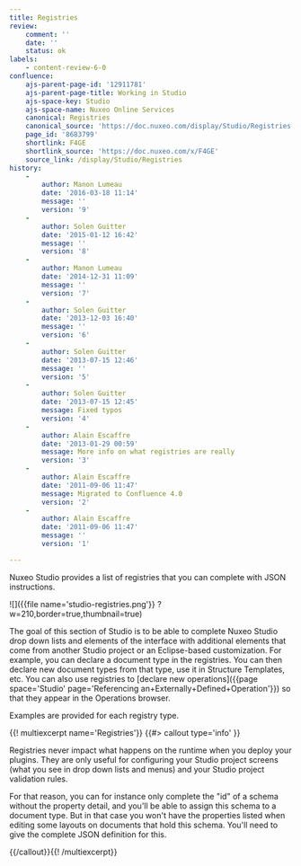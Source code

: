```yaml
---
title: Registries
review:
    comment: ''
    date: ''
    status: ok
labels:
    - content-review-6-0
confluence:
    ajs-parent-page-id: '12911781'
    ajs-parent-page-title: Working in Studio
    ajs-space-key: Studio
    ajs-space-name: Nuxeo Online Services
    canonical: Registries
    canonical_source: 'https://doc.nuxeo.com/display/Studio/Registries'
    page_id: '8683799'
    shortlink: F4GE
    shortlink_source: 'https://doc.nuxeo.com/x/F4GE'
    source_link: /display/Studio/Registries
history:
    - 
        author: Manon Lumeau
        date: '2016-03-18 11:14'
        message: ''
        version: '9'
    - 
        author: Solen Guitter
        date: '2015-01-12 16:42'
        message: ''
        version: '8'
    - 
        author: Manon Lumeau
        date: '2014-12-31 11:09'
        message: ''
        version: '7'
    - 
        author: Solen Guitter
        date: '2013-12-03 16:40'
        message: ''
        version: '6'
    - 
        author: Solen Guitter
        date: '2013-07-15 12:46'
        message: ''
        version: '5'
    - 
        author: Solen Guitter
        date: '2013-07-15 12:45'
        message: Fixed typos
        version: '4'
    - 
        author: Alain Escaffre
        date: '2013-01-29 00:59'
        message: More info on what registries are really
        version: '3'
    - 
        author: Alain Escaffre
        date: '2011-09-06 11:47'
        message: Migrated to Confluence 4.0
        version: '2'
    - 
        author: Alain Escaffre
        date: '2011-09-06 11:47'
        message: ''
        version: '1'

---
```

Nuxeo Studio provides a list of registries that you can complete with JSON instructions.

![]({{file name='studio-registries.png'}} ?w=210,border=true,thumbnail=true)

The goal of this section of Studio is to be able to complete Nuxeo Studio drop down lists and elements of the interface with additional elements that come from another Studio project or an Eclipse-based customization. For example, you can declare a document type in the registries. You can then declare new document types from that type, use it in Structure Templates, etc. You can also use registries to [declare new operations]({{page space='Studio' page='Referencing an+Externally+Defined+Operation'}}) so that they appear in the Operations browser.

Examples are provided for each registry type.

{{! multiexcerpt name='Registries'}} {{#> callout type='info' }}

Registries never impact what happens on the runtime when you deploy your plugins. They are only useful for configuring your Studio project screens (what you see in drop down lists and menus) and your Studio project validation rules.

For that reason, you can for instance only complete the "id" of a schema without the property detail, and you'll be able to assign this schema to a document type. But in that case you won't have the properties listed when editing some layouts on documents that hold this schema. You'll need to give the complete JSON definition for this.

{{/callout}}{{! /multiexcerpt}}